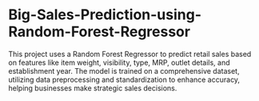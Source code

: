 # Big-Sales-Prediction-using-Random-Forest-Regressor
This project uses a Random Forest Regressor to predict retail sales based on features like item weight, visibility, type, MRP, outlet details, and establishment year. The model is trained on a comprehensive dataset, utilizing data preprocessing and standardization to enhance accuracy, helping businesses make strategic sales decisions.
